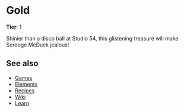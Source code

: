 # Gold

**Tier**: 1

Shinier than a disco ball at Studio 54, this glistening treasure will make Scrooge McDuck jealous!

## See also

* [Games](/wiki/games)
* [Elements](/wiki/elements)
* [Recipes](/wiki/recipes)
* [Wiki](/wiki/index)
* [Learn](/learn/index)